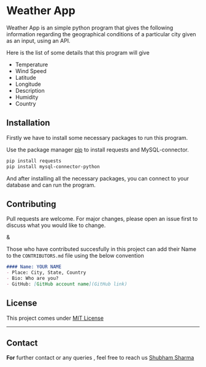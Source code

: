# Weather App 

Weather App is an simple python program that gives the following information regarding the geographical conditions of a particular city given as an input, using an API.

Here is the list of some details that this program will give

* Temperature 
* Wind Speed
* Latitude 
* Longitude 
* Description
* Humidity 
* Country

## Installation

Firstly we have to install some necessary packages to run this program.

Use the package manager [pip](https://pip.pypa.io/en/stable/) to install requests and MySQL-connector.

```bash
pip install requests
pip install mysql-connector-python
```

And after installing all the necessary packages, you can connect to your database and can run the program.

## Contributing
Pull requests are welcome. For major changes, please open an issue first to discuss what you would like to change.

& 

Those who have contributed succesfully in this project can add their Name to the `CONTRIBUTORS.md` file using the below convention

```markdown
#### Name: YOUR NAME
- Place: City, State, Country
- Bio: Who are you?
- GitHub: [GitHub account name](GitHub link)
```
## **License**

This project comes under [MIT License](LICENSE)
***

## **Contact**

**For** further contact or any queries , feel free to reach us [Shubham Sharma](https://www.instagram.com/ig.shubham.sharma)

